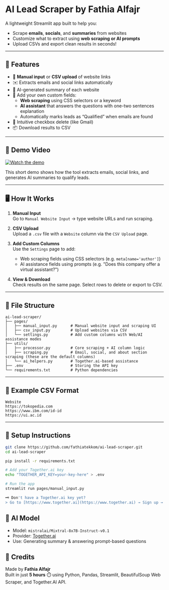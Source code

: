 # AI Lead Scraper by Fathia Alfajr

A lightweight Streamlit app built to help you:
- Scrape **emails**, **socials**, and **summaries** from websites
- Customize what to extract using **web scraping or AI prompts**
- Upload CSVs and export clean results in seconds!

---

## 🚀 Features

- 🔗 **Manual input** or **CSV upload** of website links  
- ✉️ Extracts emails and social links automatically  
- 🧠 AI-generated summary of each website  
- 🧩 Add your own custom fields:
  - **Web scraping** using CSS selectors or a keyword
  - **AI assistant** that answers the questions with one-two sentences explanation
  - Automatically marks leads as “Qualified” when emails are found
- 🧹 Intuitive checkbox delete (like Gmail)  
- 📦 Download results to CSV  

---

## 🎥 Demo Video

[![Watch the demo](https://img.youtube.com/vi/JSVns08Ctz0/0.jpg)](https://youtu.be/JSVns08Ctz0)

This short demo shows how the tool extracts emails, social links, and generates AI summaries to qualify leads.

---

## 🖥️ How It Works

1. **Manual Input**  
   Go to `Manual Website Input` → type website URLs and run scraping.

2. **CSV Upload**  
   Upload a `.csv` file with a `Website` column via the `CSV Upload` page.

3. **Add Custom Columns**  
   Use the `Settings` page to add:
   - Web scraping fields using CSS selectors (e.g. `meta[name='author']`)
   - AI assistance fields using prompts (e.g. "Does this company offer a virtual assistant?")

4. **View & Download**  
   Check results on the same page. Select rows to delete or export to CSV.

---

## 📂 File Structure
```csv
ai-lead-scraper/
├── pages/
│   ├── manual_input.py      # Manual website input and scraping UI
│   ├── csv_input.py         # Upload websites via CSV
│   └── settings.py          # Add custom columns with Web/AI assistance modes
├── utils/
│   ├── processor.py         # Core scraping + AI column logic
│   ├── scraping.py          # Email, social, and about section scraping (these are the default columns)
│   └── ai_helpers.py        # Together.ai-based assistance
├── .env                     # Storing the API key
└── requirements.txt         # Python dependencies
```

---

## 📄 Example CSV Format
```csv
Website
https://tokopedia.com
https://www.ibm.com/id-id
https://ui.ac.id
```
---

## 🔧 Setup Instructions

```bash
git clone https://github.com/fathiatekkom/ai-lead-scraper.git
cd ai-lead-scraper

pip install -r requirements.txt

# Add your Together.ai key
echo "TOGETHER_API_KEY=your-key-here" > .env

# Run the app
streamlit run pages/manual_input.py

🗝️ Don't have a Together.ai key yet?  
> Go to [https://www.together.ai](https://www.together.ai) → Sign up → Go to your dashboard → Copy your API key.

```

## 🧠 AI Model

- Model: `mistralai/Mixtral-8x7B-Instruct-v0.1`  
- Provider: [Together.ai](https://together.ai/)  
- Use: Generating summary & answering prompt-based questions

## 🤝 Credits

Made by **Fathia Alfajr**  
Built in just **5 hours** ⏱️ using Python, Pandas, Streamlit, BeautifulSoup Web Scraper, and Together.AI API.
